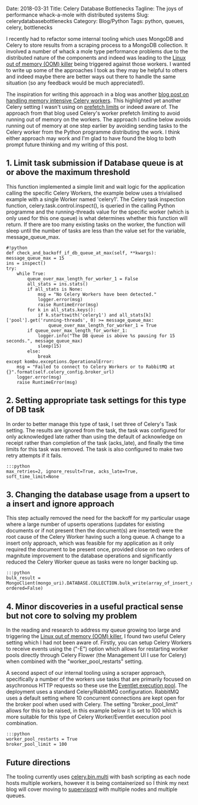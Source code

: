 Date: 2018-03-31
Title: Celery Database Bottlenecks
Tagline: The joys of performance whack-a-mole with distributed systems
Slug: celerydatabasebottlenecks
Category: Blog/Python
Tags: python, queues, celery, bottlenecks

I recently had to refactor some internal tooling which uses MongoDB and Celery to store results from a scraping process to a MongoDB collection. It involved a number of whack a mole type performance problems due to the distributed nature of the components and indeed was leading to the [Linux out of memory (OOM) killer](https://linux-mm.org/OOM_Killer) being triggered against those workers. I wanted to write up some of the approaches I took as they may be helpful to others and indeed maybe there are better ways out there to handle the same situation (so any feedback would be much appreciated!).

The inspiration for writing this approach in a blog was another [blog post on handling memory intensive Celery workers](https://www.vinta.com.br/blog/2018/dealing-resource-consuming-tasks-celery/). This highlighted yet another Celery setting I wasn't using on [prefetch limits](http://docs.celeryproject.org/en/latest/userguide/optimizing.html#prefetch-limits) or indeed aware of. The approach from that blog used Celery's worker prefetch limiting to avoid running out of memory on the workers. The approach I outline below avoids running out of memory at one step earlier by avoiding sending tasks to the Celery worker from the Python programme distributing the work. I think either approach may work and I'm glad to have found the blog to both prompt future thinking and my writing of this post.

## 1. Limit task submission if Database queue is at or above the maximum threshold ##

This function implemented a simple limit and wait logic for the application calling the specific Celery Workers, the example below uses a trivialised example with a single Worker named 'celery1'. The Celery task inspection function, celery.task.control.inspect(), is queried in the calling Python programme and the running-threads value for the specific worker (which is only used for this one queue) is what determines whether this function will return. If there are too many existing tasks on the worker, the function will sleep until the number of tasks are less than the value set for the variable, message_queue_max.

    #!python
    def check_and_backoff_if_db_queue_at_max(self, **kwargs):
    message_queue_max = 15
    ins = inspect()
    try:
        while True:
            queue_over_max_length_for_worker_1 = False
            all_stats = ins.stats()
            if all_stats is None:
                msg = "No Celery Workers have been detected."
                logger.error(msg)
                raise RuntimeError(msg)
            for k in all_stats.keys():
                if k.startswith('celery1') and all_stats[k]['pool'].get('running-threads', 0) >= message_queue_max:
                    queue_over_max_length_for_worker_1 = True
            if queue_over_max_length_for_worker_1:
                logger.info("The DB queue is above %s pausing for 15 seconds.", message_queue_max)
                sleep(15)
            else:
                break
    except kombu.exceptions.OperationalError:
        msg = "Failed to connect to Celery Workers or to RabbitMQ at {}".format(self.celery_config.broker_url)
        logger.error(msg)
        raise RuntimeError(msg)

## 2. Setting appropriate task settings for this type of DB task ##
In order to better manage this type of task, I set three of Celery's Task setting. The results are ignored from the task, the task was configured for only acknowledged late rather than using the default of acknowledge on receipt rather than completion of the task (acks_late), and finally the time limits for this task was removed. The task is also configured to make two retry attempts if it fails.

    :::python
    max_retries=2, ignore_result=True, acks_late=True, soft_time_limit=None

## 3. Changing the database usage from a upsert to a insert and ignore approach ##

This step actually removed the need for the backoff for my particular usage where a large number of upserts operations (updates for existing documents or if not present then the document(s) are inserted) were the root cause of the Celery Worker having such a long queue. A change to a insert only approach, which was feasible for my application as it only required the document to be present once, provided close on two orders of magnitute improvement to the database operations and significantly reduced the Celery Worker queue as tasks were no longer backing up.

    :::python
    bulk_result = MongoClient(mongo_uri).DATABASE.COLLECTION.bulk_write(array_of_insert_one_operations, ordered=False)

## 4. Minor discoveries in a useful practical sense but not core to solving my problem ##

In the reading and research to address my queue growing too large and triggering the [Linux out of memory (OOM) killer](https://linux-mm.org/OOM_Killer), I found two useful Celery setting which I had not been aware of. Firstly, you can setup Celery Workers to receive events using the ("-E") option which allows for restarting worker pools directly through Celery Flower (the Management UI I use for Celery) when combined with the "worker_pool_restarts" setting.

A second aspect of our internal tooling using a scraper approach, specifically a number of the workers use tasks that are primarily focused on asychronous HTTP requests so these use the [Eventlet execution pool](http://docs.celeryproject.org/en/latest/userguide/concurrency/eventlet.html). The deployment uses a standard Celery/RabbitMQ configuration. RabbitMQ uses a default setting where 10 concurrent connections are kept open for the broker pool when used with Celery. The setting "broker_pool_limit" allows for this to be raised, in this example below it is set to 100 which is more suitable for this type of Celery Worker/Eventlet execution pool combination.

    :::python
    worker_pool_restarts = True
    broker_pool_limit = 100

## Future directions ##

The tooling currently uses [celery.bin.multi](http://docs.celeryproject.org/en/latest/reference/celery.bin.multi.html) with bash scripting as each node hosts multiple workers, however it is being containerized so I think my next blog will cover moving to [supervisord](http://supervisord.org/) with multiple nodes and multiple queues.
